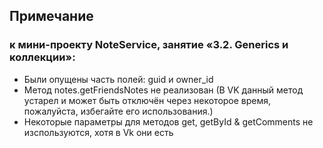 ## Примечание
### к мини-проекту NoteService, занятие «3.2. Generics и коллекции»:
* Были опущены часть полей: guid и owner_id
* Метод notes.getFriendsNotes не реализован (В VK данный метод устарел и может быть отключён через некоторое время, пожалуйста, избегайте его использования.)
* Некоторые параметры для методов get, getById & getComments не изспользуются, хотя в Vk они есть